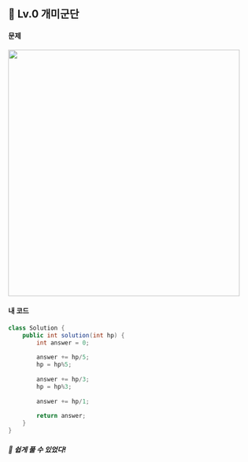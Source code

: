 ## 📍 Lv.0 개미군단 <br>

#### 문제 <br>
<img src="https://github.com/yejinsohn/TIL/assets/104317217/1215f207-56a9-4b4a-9e3b-45157ec0fc94" width="470" height="500"/>

#### 내 코드 <br>

```Java
class Solution {
    public int solution(int hp) {
        int answer = 0;
        
        answer += hp/5;
        hp = hp%5;
        
        answer += hp/3;
        hp = hp%3;
        
        answer += hp/1;
        
        return answer;
    }
}
```

##### 🌿 쉽게 풀 수 있었다!
